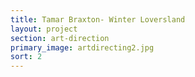 ```yaml
---
title: Tamar Braxton- Winter Loversland
layout: project
section: art-direction
primary_image: artdirecting2.jpg
sort: 2
---
```

